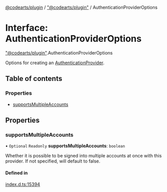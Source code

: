 [@codearts/plugin](../README.md) / ["@codearts/plugin"](../modules/_codearts_plugin_.md) / AuthenticationProviderOptions

# Interface: AuthenticationProviderOptions

["@codearts/plugin"](../modules/_codearts_plugin_.md).AuthenticationProviderOptions

Options for creating an [AuthenticationProvider](codearts_plugin_.AuthenticationProvider.md).

## Table of contents

### Properties

- [supportsMultipleAccounts](codearts_plugin_.AuthenticationProviderOptions.md#supportsmultipleaccounts)

## Properties

### supportsMultipleAccounts

• `Optional` `Readonly` **supportsMultipleAccounts**: `boolean`

Whether it is possible to be signed into multiple accounts at once with this provider.
If not specified, will default to false.

#### Defined in

[index.d.ts:15394](https://github.com/huaweicloud/cloudide-plugin-api/blob/5055bbd/index.d.ts#L15394)
